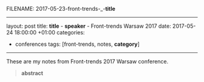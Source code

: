 FILENAME: 
2017-05-23-front-trends-_-__title__

---
layout: post
title: __title__ - __speaker__ - Front-trends Warsaw 2017
date: 2017-05-24 18:00:00 +01:00
categories:
- conferences
tags: [front-trends, notes, __category__]
---

These are my notes from Front-trends 2017 Warsaw conference.

> __abstract__

